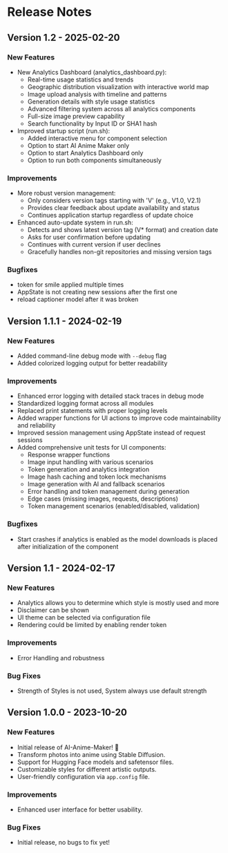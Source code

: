 # Release Notes

## Version 1.2 - 2025-02-20

### New Features
- New Analytics Dashboard (analytics_dashboard.py):
  - Real-time usage statistics and trends
  - Geographic distribution visualization with interactive world map
  - Image upload analysis with timeline and patterns
  - Generation details with style usage statistics
  - Advanced filtering system across all analytics components
  - Full-size image preview capability
  - Search functionality by Input ID or SHA1 hash
- Improved startup script (run.sh):
  - Added interactive menu for component selection
  - Option to start AI Anime Maker only
  - Option to start Analytics Dashboard only
  - Option to run both components simultaneously
  
### Improvements
- More robust version management:
  - Only considers version tags starting with 'V' (e.g., V1.0, V2.1)
  - Provides clear feedback about update availability and status
  - Continues application startup regardless of update choice
- Enhanced auto-update system in run.sh:
  - Detects and shows latest version tag (V* format) and creation date
  - Asks for user confirmation before updating
  - Continues with current version if user declines
  - Gracefully handles non-git repositories and missing version tags

### Bugfixes
- token for smile applied multiple times
- AppState is not creating new sessions after the first one
- reload captioner model after it was broken
  
## Version 1.1.1 - 2024-02-19

### New Features
- Added command-line debug mode with `--debug` flag
- Added colorized logging output for better readability

### Improvements
- Enhanced error logging with detailed stack traces in debug mode
- Standardized logging format across all modules
- Replaced print statements with proper logging levels
- Added wrapper functions for UI actions to improve code maintainability and reliability
- Improved session management using AppState instead of request sessions
- Added comprehensive unit tests for UI components:
  - Response wrapper functions
  - Image input handling with various scenarios
  - Token generation and analytics integration
  - Image hash caching and token lock mechanisms
  - Image generation with AI and fallback scenarios
  - Error handling and token management during generation
  - Edge cases (missing images, requests, descriptions)
  - Token management scenarios (enabled/disabled, validation)

### Bugfixes
- Start crashes if analytics is enabled as the model downloads is placed after initialization of the component 

## Version 1.1 - 2024-02-17

### New Features
- Analytics allows you to determine which style is mostly used and more
- Disclaimer can be shown
- UI theme can be selected via configuration file
- Rendering could be limited by enabling render token

### Improvements
- Error Handling and robustness

### Bug Fixes
- Strength of Styles is not used, System always use default strength

## Version 1.0.0 - 2023-10-20

### New Features
- Initial release of AI-Anime-Maker! 🎉
- Transform photos into anime using Stable Diffusion.
- Support for Hugging Face models and safetensor files.
- Customizable styles for different artistic outputs.
- User-friendly configuration via `app.config` file.

### Improvements
- Enhanced user interface for better usability.

### Bug Fixes
- Initial release, no bugs to fix yet!
